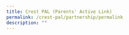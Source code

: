 ```yaml
---
title: Crest PAL (Parents' Active Link)
permalink: /crest-pal/partnership/permalink
description: ""
---
```

